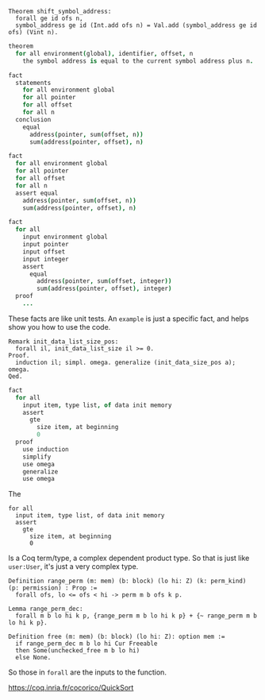 
```coq
Theorem shift_symbol_address:
  forall ge id ofs n,
  symbol_address ge id (Int.add ofs n) = Val.add (symbol_address ge id ofs) (Vint n).
```

```coffee
theorem
  for all environment(global), identifier, offset, n
    the symbol address is equal to the current symbol address plus n.

fact
  statements
    for all environment global
    for all pointer
    for all offset
    for all n
  conclusion
    equal
      address(pointer, sum(offset, n))
      sum(address(pointer, offset), n)

fact
  for all environment global
  for all pointer
  for all offset
  for all n
  assert equal
    address(pointer, sum(offset, n))
    sum(address(pointer, offset), n)

fact
  for all
    input environment global
    input pointer
    input offset
    input integer
    assert
      equal
        address(pointer, sum(offset, integer))
        sum(address(pointer, offset), integer)
  proof
    ...
```

These facts are like unit tests. An `example` is just a specific fact, and helps show you how to use the code.

```coq
Remark init_data_list_size_pos:
  forall il, init_data_list_size il >= 0.
Proof.
  induction il; simpl. omega. generalize (init_data_size_pos a); omega.
Qed.
```

```coffee
fact
  for all
    input item, type list, of data init memory
    assert
      gte
        size item, at beginning
        0
  proof
    use induction
    simplify
    use omega
    generalize
    use omega
```

The
```
for all
  input item, type list, of data init memory
  assert
    gte
      size item, at beginning
      0
```

Is a Coq term/type, a complex dependent product type. So that is just like `user:User`, it's just a very complex type.

```coq
Definition range_perm (m: mem) (b: block) (lo hi: Z) (k: perm_kind) (p: permission) : Prop :=
  forall ofs, lo <= ofs < hi -> perm m b ofs k p.
  
Lemma range_perm_dec:
  forall m b lo hi k p, {range_perm m b lo hi k p} + {~ range_perm m b lo hi k p}.

Definition free (m: mem) (b: block) (lo hi: Z): option mem :=
  if range_perm_dec m b lo hi Cur Freeable 
  then Some(unchecked_free m b lo hi)
  else None.
```

So those in `forall` are the inputs to the function.

https://coq.inria.fr/cocorico/QuickSort
